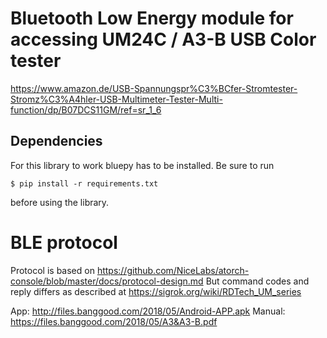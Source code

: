 # Bluetooth Low Energy module for accessing UM24C / A3-B USB Color tester

https://www.amazon.de/USB-Spannungspr%C3%BCfer-Stromtester-Stromz%C3%A4hler-USB-Multimeter-Tester-Multi-function/dp/B07DCS11GM/ref=sr_1_6

## Dependencies

For this library to work bluepy has to be installed. Be sure to run

```
$ pip install -r requirements.txt
```

before using the library.

# BLE protocol

Protocol is based on https://github.com/NiceLabs/atorch-console/blob/master/docs/protocol-design.md
But command codes and reply differs as described at https://sigrok.org/wiki/RDTech_UM_series

App: http://files.banggood.com/2018/05/Android-APP.apk
Manual: https://files.banggood.com/2018/05/A3&A3-B.pdf

